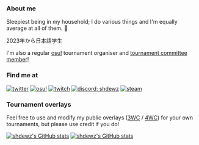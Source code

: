 ### About me

Sleepiest being in my household; I do various things and I'm equally average at all of them. 🎀

2023年から日本語学生

I'm also a regular [osu!](https://osu.ppy.sh/users/10000899) tournament organiser and [tournament committee member](https://osu.ppy.sh/wiki/en/People/Tournament_Committee)!

### Find me at

[![twitter](https://img.shields.io/badge/TWITTER-1D9BF0?style=for-the-badge&logo=x&logoColor=white)](https://twitter.com/shdewz)
[![osu!](https://img.shields.io/badge/OSU!-FF66AA?style=for-the-badge&logo=osu!&logoColor=white)](https://osu.ppy.sh/users/10000899)
[![twitch](https://img.shields.io/badge/TWITCH-9146FF?style=for-the-badge&logo=twitch&logoColor=white)](https://twitch.tv/shdewz)
[![discord: shdewz](https://img.shields.io/badge/DISCORD:%20shdewz-5865F2?style=for-the-badge&logo=discord&logoColor=white)](#)
[![steam](https://img.shields.io/badge/STEAM-171D25?style=for-the-badge&logo=steam&logoColor=white)](https://steamcommunity.com/id/shdewz/)

### Tournament overlays

Feel free to use and modify my public overlays ([3WC](https://github.com/shdewz/3wc-stream-overlay) / [4WC](https://github.com/shdewz/4wc-stream-overlay)) for your own tournaments, but please use credit if you do!

[![shdewz's GitHub stats](https://github-readme-stats.vercel.app/api?username=shdewz&show_icons=true&hide=contribs&theme=github_dark&hide_border=true)](https://github.com/anuraghazra/github-readme-stats)
[![shdewz's GitHub stats](https://github-readme-stats.vercel.app/api/top-langs/?username=shdewz&layout=compact&theme=github_dark&hide_border=true)](https://github.com/anuraghazra/github-readme-stats)
